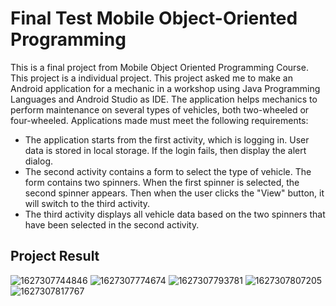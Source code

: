 # Final Test Mobile Object-Oriented Programming

This is a final project from Mobile Object Oriented Programming Course. This project is a individual project. This project asked me to make an Android application for a mechanic in a workshop using Java Programming Languages and Android Studio as IDE. The application helps mechanics to perform maintenance on several types of vehicles, both two-wheeled or four-wheeled. Applications made must meet the following requirements:

- The application starts from the first activity, which is logging in. User data is stored in local storage. If the login fails, then display the alert dialog.
- The second activity contains a form to select the type of vehicle. The form contains two spinners. When the first spinner is selected, the second spinner appears. Then when the user clicks the "View" button, it will switch to the third activity.
- The third activity displays all vehicle data based on the two spinners that have been selected in the second activity.

## Project Result
![1627307744846](https://user-images.githubusercontent.com/65062685/147803730-1a420763-62d4-4f35-8c86-09afb89f68a1.jpg)
![1627307774674](https://user-images.githubusercontent.com/65062685/147803733-2c0f4ea0-2999-4148-8294-498da86fd30c.jpg)
![1627307793781](https://user-images.githubusercontent.com/65062685/147803734-aa28fb33-089b-4819-ae2b-ed6f9347962f.jpg)
![1627307807205](https://user-images.githubusercontent.com/65062685/147803735-5435c9ee-ba06-455c-a605-fa965839a3d6.jpg)
![1627307817767](https://user-images.githubusercontent.com/65062685/147803737-b48eed6b-63bd-403c-8fe8-fa2bf1218f24.jpg)
